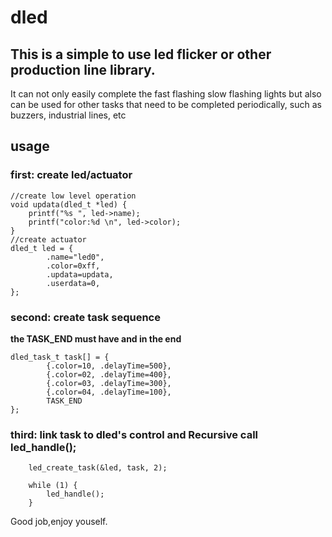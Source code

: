 # dled
## This is a simple to use led flicker or other production line library.
It can not only easily complete the fast flashing slow flashing lights 
but also can be used for other tasks that need to be completed periodically, 
such as buzzers, industrial lines, etc

## usage

### first: create led/actuator 
```
//create low level operation
void updata(dled_t *led) {
    printf("%s ", led->name);
    printf("color:%d \n", led->color);
}
//create actuator
dled_t led = {
        .name="led0", 
        .color=0xff,
        .updata=updata,
        .userdata=0,
};
```
### second: create task sequence 
**the TASK_END must have and in the end** 
```
dled_task_t task[] = {
        {.color=10, .delayTime=500},
        {.color=02, .delayTime=400},
        {.color=03, .delayTime=300},
        {.color=04, .delayTime=100},
        TASK_END
};
```
### third: link task to dled's control and Recursive call led_handle();
```
    led_create_task(&led, task, 2);

    while (1) {
        led_handle();
    }
```
Good job,enjoy youself.